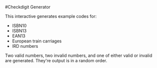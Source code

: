 #Checkdigit Generator

This interactive generates example codes for:
- ISBN10
- ISBN13
- EAN13
- European train carriages
- IRD numbers

Two valid numbers, two invalid numbers, and one of either valid or invalid are generated. They're output is in a random order.
